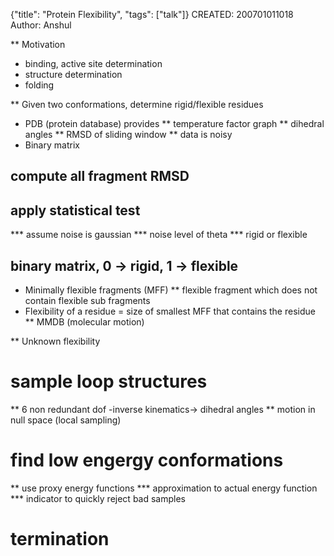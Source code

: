 {"title": "Protein Flexibility", "tags": ["talk"]}
CREATED: 200701011018
Author: Anshul

** Motivation
 * binding, active site determination
 * structure determination
 * folding

** Given two conformations, determine rigid/flexible residues
 * PDB (protein database) provides
 ** temperature factor graph
 ** dihedral angles
 ** RMSD of sliding window
 ** data is noisy
 *  Binary matrix
## compute all fragment RMSD
## apply statistical test
 *** assume noise is gaussian
 *** noise level of theta
 *** rigid or flexible
## binary matrix, 0 -> rigid, 1 -> flexible
 * Minimally flexible fragments (MFF)
 ** flexible fragment which does not contain flexible sub fragments
 * Flexibility of a residue = size of smallest MFF that contains the residue
 ** MMDB (molecular motion)

** Unknown flexibility
# sample loop structures
 ** 6 non redundant dof -inverse kinematics-> dihedral angles
 ** motion in null space (local sampling)
# find low engergy conformations
 ** use proxy energy functions
 *** approximation to actual energy function
 *** indicator to quickly reject bad samples
# termination
